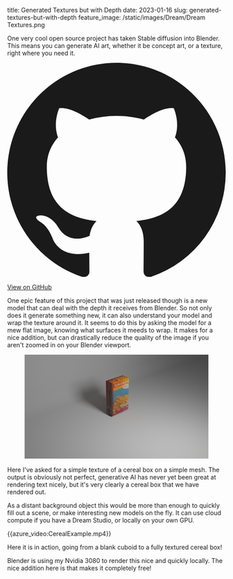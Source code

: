title: Generated Textures but with Depth
date: 2023-01-16
slug: generated-textures-but-with-depth
feature_image: /static/images/Dream/Dream Textures.png

<p>One very cool open source project has taken Stable diffusion into Blender. This means you can generate AI art, whether it be concept art, or a texture, right where you need it.</p>

<div class="text-center my-6">
    <a href="https://github.com/carson-katri/dream-textures" class="inline-flex items-center px-6 py-3 bg-steel-blue text-white font-semibold rounded-lg shadow-md hover:bg-blue-700 transition-colors duration-300">
        <svg class="w-5 h-5 mr-2" fill="currentColor" viewBox="0 0 20 20">
            <path fill-rule="evenodd" d="M10 0C4.477 0 0 4.484 0 10.017c0 4.425 2.865 8.18 6.839 9.504.5.092.682-.217.682-.483 0-.237-.008-.868-.013-1.703-2.782.605-3.369-1.343-3.369-1.343-.454-1.158-1.11-1.466-1.11-1.466-.908-.62.069-.608.069-.608 1.003.07 1.531 1.032 1.531 1.032.892 1.53 2.341 1.088 2.91.832.092-.647.35-1.088.636-1.338-2.22-.253-4.555-1.113-4.555-4.951 0-1.093.39-1.988 1.029-2.688-.103-.253-.446-1.272.098-2.65 0 0 .84-.27 2.75 1.026A9.564 9.564 0 0110 4.844c.85.004 1.705.115 2.504.337 1.909-1.296 2.747-1.027 2.747-1.027.546 1.379.203 2.398.1 2.651.64.7 1.028 1.595 1.028 2.688 0 3.848-2.339 4.695-4.566 4.942.359.31.678.921.678 1.856 0 1.338-.012 2.419-.012 2.747 0 .268.18.58.688.482A10.019 10.019 0 0020 10.017C20 4.484 15.522 0 10 0z" clip-rule="evenodd"></path>
        </svg>
        View on GitHub
    </a>
</div>

<p>One epic feature of this project that was just released though is a new model that can deal with the depth it receives from Blender. So not only does it generate something new, it can also understand your model and wrap the texture around it. It seems to do this by asking the model for a mew flat image, knowing what surfaces it meeds to wrap. It makes for a nice addition, but can drastically reduce the quality of the image if you aren't zoomed in on your Blender viewport.</p>

<figure class="kg-card kg-image-card">
    <img src="/static/images/Dream/Cereal.png" class="kg-image" alt="Cereal box texture example" loading="lazy">
</figure>

<p>Here I've asked for a simple texture of a cereal box on a simple mesh. The output is obviously not perfect, generative AI has never yet been great at rendering text nicely, but it's very clearly a cereal box that we have rendered out. </p>

<p>As a distant background object this would be more than enough to quickly fill out a scene, or make interesting new models on the fly. It can use cloud compute if you have a Dream Studio, or locally on your own GPU.</p>

{{azure_video:CerealExample.mp4}}

<p>Here it is in action, going from a blank cuboid to a fully textured cereal box!</p>

<p>Blender is using my Nvidia 3080 to render this nice and quickly locally. The nice addition here is that makes it completely free! </p>

